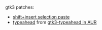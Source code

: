gtk3 patches:
- [shift+insert selection paste](https://bugs.freebsd.org/bugzilla/show_bug.cgi?id=188264)
- [typeahead](https://bugzilla.gnome.org/show_bug.cgi?id=754302) from [gtk3-typeahead in AUR](https://aur.archlinux.org/packages/gtk3-typeahead/)
